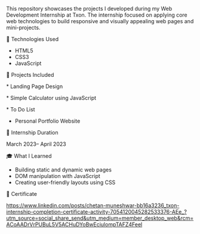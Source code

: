 This repository showcases the projects I developed during my Web Development Internship at Txon. The internship focused on applying core web technologies to build responsive and visually appealing web pages and mini-projects.

🔧 Technologies Used

* HTML5
* CSS3
* JavaScript

📁 Projects Included

* Landing Page Design

* Simple Calculator using JavaScript

* To Do List

* Personal Portfolio Website
  

📅 Internship Duration

March 2023– April 2023


🎓 What I Learned

* Building static and dynamic web pages
* DOM manipulation with JavaScript
* Creating user-friendly layouts using CSS



📜 Certificate

https://www.linkedin.com/posts/chetan-muneshwar-bb16a3236_txon-internship-completion-certificate-activity-7054120045282533376-AEe_?utm_source=social_share_send&utm_medium=member_desktop_web&rcm=ACoAADrVrPUBuL5V5ACHuDYoBwEciulompTAFZ4Feel
